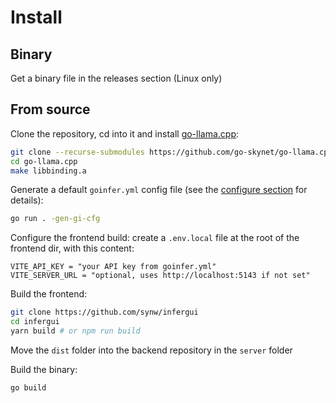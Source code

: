 # Install

## Binary

Get a binary file in the releases section (Linux only)

## From source

Clone the repository, cd into it and install [go-llama.cpp](https://github.com/go-skynet/go-llama.cpp):

```bash
git clone --recurse-submodules https://github.com/go-skynet/go-llama.cpp
cd go-llama.cpp
make libbinding.a
```

Generate a default `goinfer.yml` config file 
(see the <a href="javascript:openLink('/get_started/configure')">configure section</a> for details):

```bash
go run . -gen-gi-cfg
```

Configure the frontend build: create a `.env.local` file at the root of the
frontend dir, with this content:

```
VITE_API_KEY = "your API key from goinfer.yml"
VITE_SERVER_URL = "optional, uses http://localhost:5143 if not set"
```

Build the frontend:

```bash
git clone https://github.com/synw/infergui
cd infergui
yarn build # or npm run build
```

Move the `dist` folder into the backend repository in the `server` folder

Build the binary:

```bash
go build
```